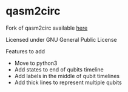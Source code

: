 # qasm2circ
Fork of qasm2circ available [here](https://www.media.mit.edu/quanta/qasm2circ/)

Licensed under GNU General Public License

Features to add
- Move to python3
- Add states to end of qubits timeline
- Add labels in the middle of qubit timelines
- Add thick lines to represent multiple qubits
